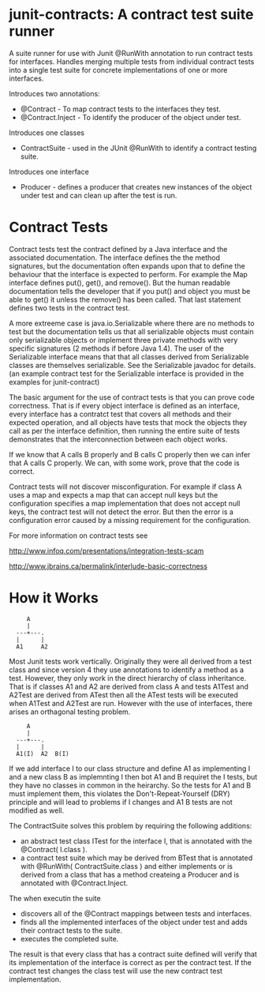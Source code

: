 junit-contracts: A contract test suite runner
=============================================

A suite runner for use with Junit @RunWith annotation to run contract tests for interfaces.  Handles merging multiple
tests from individual contract tests into a single test suite for concrete implementations of one or more interfaces.

Introduces two annotations:

* @Contract - To map contract tests to the interfaces they test.
* @Contract.Inject - To identify the producer of the object under test. 

Introduces one classes

* ContractSuite - used in the JUnit @RunWith to identify a contract testing suite.
 
Introduces one interface

* Producer - defines a producer that creates new instances of the object under test and can clean up after the test is run.

Contract Tests
==============

Contract tests test the contract defined by a Java interface and the associated documentation.  The interface defines the the method signatures, but the documentation often expands upon that to define the behaviour that the interface is expected to perform.  For example the Map interface defines put(), get(), and remove().  But the human readable documentation tells the developer that if you put() and object you must be able to get() it unless the remove() has been called.  That last statement defines two tests in the contract test.

A more extreeme case is java.io.Serializable where there are no methods to test but the documentation tells us that all 
serializable objects must contain only serializable objects or implement three private methods with very specific 
signatures (2 methods if before Java 1.4).  The user of the Serializable interface means that that all classes derived 
from Serializable classes are themselves serializable.  See the Serializable javadoc for details.  (an example contract
test for the Serializable interface is provided in the examples for junit-contract)

The basic argument for the use of contract tests is that you can prove code correctness.  That is if every object
interface is defined as an interface, every interface has a contratct test that covers all methods and their expected
operation, and all objects have tests that mock the objects they call as per the interface definition, then running the
entire suite of tests demonstrates that the interconnection between each object works.

If we know that A calls B properly and B calls C properly then we can infer that A calls C properly.  We can, with some
work, prove that the code is correct.

Contract tests will not discover misconfiguration.  For example if class A uses a map and expects a map that can accept
null keys but the configuration specifies a map implementation that does not accept null keys, the contract test will
not detect the error.  But then the error is a configuration error caused by a missing requirement for the configuration.


For more information on contract tests see

http://www.infoq.com/presentations/integration-tests-scam

http://www.jbrains.ca/permalink/interlude-basic-correctness

How it Works
============

         A
         |
      ---+---.  
      |      |
      A1     A2
 
Most Junit tests work vertically.  Originally they were all derived from a test class and since version 4 they use 
annotations to identify a method as a test.  However, they only work in the direct hierarchy of class inheritance.
That is if classes A1 and A2 are derived from class A and tests A1Test and A2Test are derived from ATest then all the 
ATest tests will be executed when A1Test and A2Test are run.  However with the use of interfaces, there arises an 
orthagonal testing problem.  

         A
         |
      ---+---.  
      |      |
      A1(I)  A2  B(I)
 
If we add interface I to our class structure and define A1 as implementing I and a new class B as implemnting I then
bot A1 and B requiret the I tests, but they have no classes in common in the heirarchy.  So the tests for A1 and B must
implement them, this violates the Don't-Repeat-Yourself (DRY) principle and will lead to problems if I changes and A1
B tests are not modified as well.

The ContractSuite solves this problem by requiring the following additions:

* an abstract test class ITest for the interface I, that is annotated with the @Contract( I.class ).
* a contract test suite which may be derived from BTest that is annotated with @RunWith( ContractSuite.class ) and either implements or is derived from a class that has a method createing a Producer and is annotated with @Contract.Inject.
 
The when executin the suite
* discovers all of the @Contract mappings between tests and interfaces.
* finds all the implemented interfaces of the object under test and adds their contract tests to the suite.
* executes the completed suite.

The result is that every class that has a contract suite defined will verify that its implementation of the interface 
is correct as per the contract test.  If the contract test changes the class test will use the new contract test implementation.
